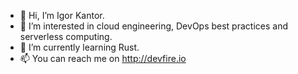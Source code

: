 - 👋 Hi, I’m Igor Kantor.
- 👀 I’m interested in cloud engineering, DevOps best practices and serverless computing.
- 🌱 I’m currently learning Rust.
- 📫 You can reach me on http://devfire.io

<!---
devfire/devfire is a ✨ special ✨ repository because its `README.md` (this file) appears on your GitHub profile.
You can click the Preview link to take a look at your changes.
--->
